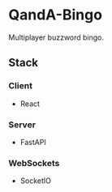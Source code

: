# QandA-Bingo
Multiplayer buzzword bingo.

## Stack

### Client
- React

### Server
- FastAPI

### WebSockets
- SocketIO
